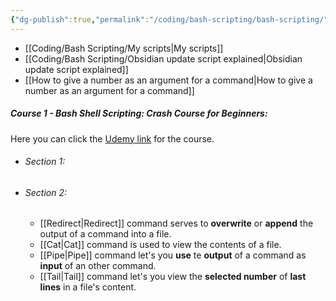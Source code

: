 ```yaml
---
{"dg-publish":true,"permalink":"/coding/bash-scripting/bash-scripting/","noteIcon":""}
---
```


- [[Coding/Bash Scripting/My scripts\|My scripts]]
- [[Coding/Bash Scripting/Obsidian update script explained\|Obsidian update script explained]]
- [[How to give a number as an argument for a command\|How to give a number as an argument for a command]]

##### Course 1 - Bash Shell Scripting: Crash Course for Beginners:
Here you can click the [Udemy link](https://www.udemy.com/course/bash-shell-scripting-crash-course-for-beginners/learn/) for the course. 

- ###### Section 1:
- ###### Section 2:
	- [[Redirect\|Redirect]] command serves to **overwrite** or **append** the output of a command into a file. 
	- [[Cat\|Cat]] command is used to view the contents of a file. 
	- [[Pipe\|Pipe]] command let's you **use** te **output** of a command as **input** of an other command.
	- [[Tail\|Tail]] command let's you view the **selected number** of  **last lines** in a file's content.